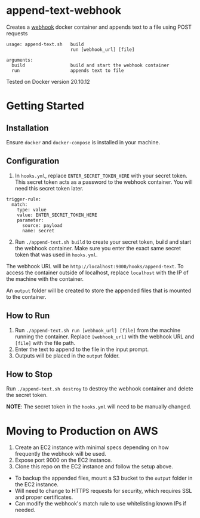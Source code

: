 # append-text-webhook

Creates a [webhook](https://github.com/adnanh/webhook) docker container and appends text to a file using POST requests

```
usage: append-text.sh   build
                        run [webhook_url] [file]

arguments:
  build                 build and start the webhook container
  run                   appends text to file
```

Tested on Docker version 20.10.12

# Getting Started

## Installation

Ensure `docker` and `docker-compose` is installed in your machine.

## Configuration

1. In `hooks.yml`, replace `ENTER_SECRET_TOKEN_HERE` with your secret token. This secret token acts as a password to the webhook container. You will need this secret token later.
```
trigger-rule:
  match:
    type: value
    value: ENTER_SECRET_TOKEN_HERE
    parameter:
      source: payload
      name: secret
```
2. Run `./append-text.sh build` to create your secret token, build and start the webhook container. Make sure you enter the exact same secret token that was used in `hooks.yml`.

The webhook URL will be `http://localhost:9000/hooks/append-text`. To access the container outside of localhost, replace `localhost` with the IP of the machine with the container.

An `output` folder will be created to store the appended files that is mounted to the container.

## How to Run

1. Run `./append-text.sh run [webhook_url] [file]` from the machine running the container. Replace `[webhook_url]` with the webhook URL and `[file]` with the file path.
2. Enter the text to append to the file in the input prompt.
3. Outputs will be placed in the `output` folder.

## How to Stop

Run `./append-text.sh destroy` to destroy the webhook container and delete the secret token.

**NOTE**: The secret token in the `hooks.yml` will need to be manually changed.

# Moving to Production on AWS

1. Create an EC2 instance with minimal specs depending on how frequently the webhook will be used.
2. Expose port 9000 on the EC2 instance.
3. Clone this repo on the EC2 instance and follow the setup above.

- To backup the appended files, mount a S3 bucket to the `output` folder in the EC2 instance.
- Will need to change to HTTPS requests for security, which requires SSL and proper certificates.
- Can modify the webhook's match rule to use whitelisting known IPs if needed.
